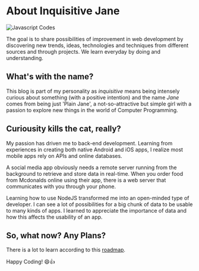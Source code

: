 # About Inquisitive Jane

![Javascript Codes](https://images.unsplash.com/photo-1550063873-ab792950096b?ixlib=rb-1.2.1&ixid=eyJhcHBfaWQiOjF9&auto=format&fit=crop&w=1500&q=80)

The goal is to share possibilities of improvement in web development by discovering new trends, ideas, technologies and techniques from different sources and through projects. We learn everyday by doing and understanding. 


## What's with the name?

This blog is part of my personality as *inquisitive* means being intensely curious about something (with a positive intention) and the name *Jane* comes from being just 'Plain Jane', a not-so-attractive but simple girl with a passion to explore new things in the world of Computer Programming. 


## Curiousity kills the cat, really?

My passion has driven me to back-end development. Learning from experiences in creating both native Android and iOS apps, I realize most mobile apps rely on APIs and online databases. 

A social media app obviously needs a remote server running from the background to retrieve and store data in real-time. When you order food from Mcdonalds online using their app, there is a web server that communicates with you through your phone. 

Learning how to use NodeJS transformed me into an open-minded type of developer. I can see a lot of possibilities for a big chunk of data to be usable to many kinds of apps. I learned to appreciate the importance of data and how this affects the usability of an app. 


## So, what now? Any Plans?

There is a lot to learn according to this [roadmap](https://codeburst.io/the-2018-web-developer-roadmap-826b1b806e8d?fbclid=IwAR3MpZP0iLCCymSoxudH6aYjzxBFLo6H06Gjy1O0HDupf_0HInq5kG5jykw).

Happy Coding! 😄👍